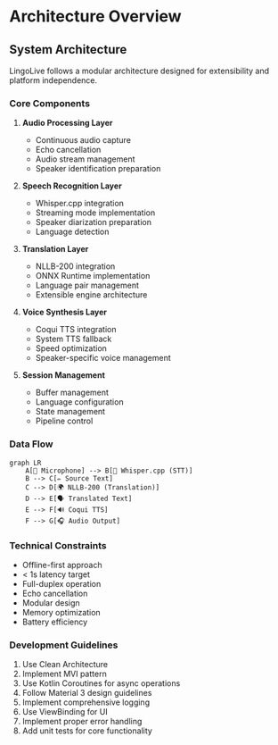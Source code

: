 # Architecture Overview

## System Architecture

LingoLive follows a modular architecture designed for extensibility and platform independence.

### Core Components

1. **Audio Processing Layer**
   - Continuous audio capture
   - Echo cancellation
   - Audio stream management
   - Speaker identification preparation

2. **Speech Recognition Layer**
   - Whisper.cpp integration
   - Streaming mode implementation
   - Speaker diarization preparation
   - Language detection

3. **Translation Layer**
   - NLLB-200 integration
   - ONNX Runtime implementation
   - Language pair management
   - Extensible engine architecture

4. **Voice Synthesis Layer**
   - Coqui TTS integration
   - System TTS fallback
   - Speed optimization
   - Speaker-specific voice management

5. **Session Management**
   - Buffer management
   - Language configuration
   - State management
   - Pipeline control

### Data Flow
```mermaid
graph LR
    A[🎤 Microphone] --> B[🧠 Whisper.cpp (STT)]
    B --> C[✏️ Source Text]
    C --> D[🌍 NLLB-200 (Translation)]
    D --> E[🗣️ Translated Text]
    E --> F[🔊 Coqui TTS]
    F --> G[🎧 Audio Output]
```

### Technical Constraints
- Offline-first approach
- < 1s latency target
- Full-duplex operation
- Echo cancellation
- Modular design
- Memory optimization
- Battery efficiency

### Development Guidelines
1. Use Clean Architecture
2. Implement MVI pattern
3. Use Kotlin Coroutines for async operations
4. Follow Material 3 design guidelines
5. Implement comprehensive logging
6. Use ViewBinding for UI
7. Implement proper error handling
8. Add unit tests for core functionality 